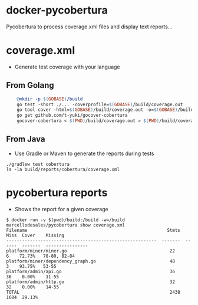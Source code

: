 # docker-pycobertura

Pycobertura to process coverage.xml files and display text reports... 

# coverage.xml

* Generate test coverage with your language

## From Golang

```Makefile
	@mkdir -p $(GOBASE)/build
	go test -short ./... -coverprofile=$(GOBASE)/build/coverage.out
	go tool cover -html=$(GOBASE)/build/coverage.out -o=$(GOBASE)/build/coverage.html
	go get github.com/t-yuki/gocover-cobertura
	gocover-cobertura < $(PWD)/build/coverage.out > $(PWD)/build/coverage.xml
```

## From Java

* Use Gradle or Maven to generate the reports during tests

```console
./gradlew test cobertura
ls -la build/reports/cobertura/coverage.xml
```

# pycobertura reports

* Shows the report for a given coverage

```console
$ docker run -v $(pwd)/build:/build -w=/build marcellodesales/pycobertura show coverage.xml
Filename                                                     Stmts    Miss  Cover    Missing
---------------------------------------------------------  -------  ------  -------  ----------------
platform/miner/miner.go                                       22       6    72.73%   78-80, 82-84
platform/miner/dependency_graph.go                            48       3    93.75%   53-55
platform/admin/api.go                                         36      36    0.00%    11-55
platform/admin/http.go                                        32      32    0.00%    14-55
TOTAL                                                         2438    1684  29.13%
```
